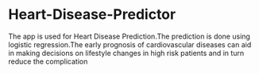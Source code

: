 # Heart-Disease-Predictor
 The app is used for Heart Disease Prediction.The prediction is done using logistic regression.The early prognosis of cardiovascular diseases can aid in making decisions on lifestyle changes in high risk patients and in turn reduce the complication
